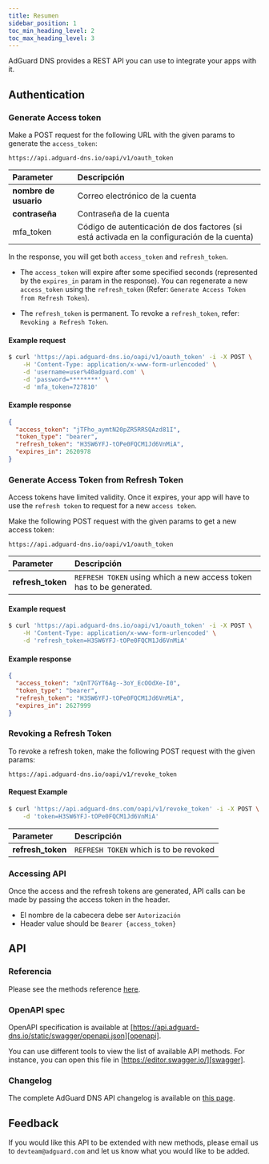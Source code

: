 ```yaml
---
title: Resumen
sidebar_position: 1
toc_min_heading_level: 2
toc_max_heading_level: 3
---
```


<!--
    API info is from here:
    https://api.adguard-dns.io/static/api/API.md
-->

AdGuard DNS provides a REST API you can use to integrate your apps with it.

## Authentication

### Generate Access token

Make a POST request for the following URL with the given params to generate the `access_token`:

`https://api.adguard-dns.io/oapi/v1/oauth_token`

| Parameter             | Descripción                                                                                 |
|:--------------------- |:------------------------------------------------------------------------------------------- |
| **nombre de usuario** | Correo electrónico de la cuenta                                                             |
| **contraseña**        | Contraseña de la cuenta                                                                     |
| mfa_token             | Código de autenticación de dos factores (si está activada en la configuración de la cuenta) |

In the response, you will get both `access_token` and `refresh_token`.

- The `access_token` will expire after some specified seconds (represented by the `expires_in` param in the response). You can regenerate a new `access_token` using the `refresh_token` (Refer: `Generate Access Token from Refresh Token`).

- The `refresh_token` is permanent. To revoke a `refresh_token`, refer: `Revoking a Refresh Token`.

#### Example request

```bash
$ curl 'https://api.adguard-dns.io/oapi/v1/oauth_token' -i -X POST \
    -H 'Content-Type: application/x-www-form-urlencoded' \
    -d 'username=user%40adguard.com' \
    -d 'password=********' \
    -d 'mfa_token=727810'
```

#### Example response

```json
{
  "access_token": "jTFho_aymtN20pZR5RRSQAzd81I",
  "token_type": "bearer",
  "refresh_token": "H3SW6YFJ-tOPe0FQCM1Jd6VnMiA",
  "expires_in": 2620978
}
```

### Generate Access Token from Refresh Token

Access tokens have limited validity. Once it expires, your app will have to use the `refresh token` to request for a new `access token`.

Make the following POST request with the given params to get a new access token:

`https://api.adguard-dns.io/oapi/v1/oauth_token`

| Parameter         | Descripción                                                         |
|:----------------- |:------------------------------------------------------------------- |
| **refresh_token** | `REFRESH TOKEN` using which a new access token has to be generated. |

#### Example request

```bash
$ curl 'https://api.adguard-dns.io/oapi/v1/oauth_token' -i -X POST \
    -H 'Content-Type: application/x-www-form-urlencoded' \
    -d 'refresh_token=H3SW6YFJ-tOPe0FQCM1Jd6VnMiA'
```

#### Example response

```json
{
  "access_token": "xQnT7GYT6Ag--3oY_EcOOdXe-I0",
  "token_type": "bearer",
  "refresh_token": "H3SW6YFJ-tOPe0FQCM1Jd6VnMiA",
  "expires_in": 2627999
}
```

### Revoking a Refresh Token

To revoke a refresh token, make the following POST request with the given params:

`https://api.adguard-dns.io/oapi/v1/revoke_token`

#### Request Example

```bash
$ curl 'https://api.adguard-dns.com/oapi/v1/revoke_token' -i -X POST \
    -d 'token=H3SW6YFJ-tOPe0FQCM1Jd6VnMiA'
```

| Parameter         | Descripción                            |
|:----------------- |:-------------------------------------- |
| **refresh_token** | `REFRESH TOKEN` which is to be revoked |

### Accessing API

Once the access and the refresh tokens are generated, API calls can be made by passing the access token in the header.

- El nombre de la cabecera debe ser `Autorización`
- Header value should be `Bearer {access_token}`

## API

### Referencia

Please see the methods reference [here](reference.md).

### OpenAPI spec

OpenAPI specification is available at [https://api.adguard-dns.io/static/swagger/openapi.json][openapi].

You can use different tools to view the list of available API methods. For instance, you can open this file in [https://editor.swagger.io/][swagger].

### Changelog

The complete AdGuard DNS API changelog is available on [this page](private-dns/api/changelog.md).

## Feedback

If you would like this API to be extended with new methods, please email us to `devteam@adguard.com` and let us know what you would like to be added.

[openapi]: https://api.adguard-dns.io/static/swagger/openapi.json
[swagger]: https://editor.swagger.io/
